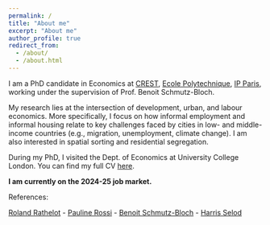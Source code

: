 ```yaml
---
permalink: /
title: "About me"
excerpt: "About me"
author_profile: true
redirect_from: 
  - /about/
  - /about.html
---
```


I am a PhD candidate in Economics at [CREST](https://crest.science/), [Ecole Polytechnique](https://www.polytechnique.edu/en), [IP Paris](https://www.ip-paris.fr/en), working under the supervision of Prof. Benoit Schmutz-Bloch.

My research lies at the intersection of development, urban, and labour economics. More specifically, I focus on how informal employment and informal housing relate to key challenges faced by cities in low- and middle-income countries (e.g., migration, unemployment, climate change). I am also interested in spatial sorting and residential segregation.

During my PhD, I visited the Dept. of Economics at University College London. You can find my full CV [here](https://tlmonnier.github.io/files/CV.pdf).

**I am currently on the 2024-25 job market.**

References:

[Roland Rathelot](http://rolandrathelot.com/) - [Pauline Rossi](https://sites.google.com/site/paulinerossimoulin/home) - [Benoit Schmutz-Bloch](https://sites.google.com/site/benoitschmutz/) - [Harris Selod](https://sites.google.com/site/hselod/)

